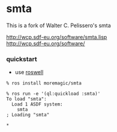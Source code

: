 # smta

This is a fork of Walter C. Pelissero's smta

http://wcp.sdf-eu.org/software/smta.lisp  
http://wcp.sdf-eu.org/software/  

### quickstart

- use [roswell](https://github.com/roswell/roswell)
```
% ros install moremagic/smta

% ros run -e '(ql:quickload :smta)'
To load "smta":
  Load 1 ASDF system:
    smta
; Loading "smta"

* 
```
